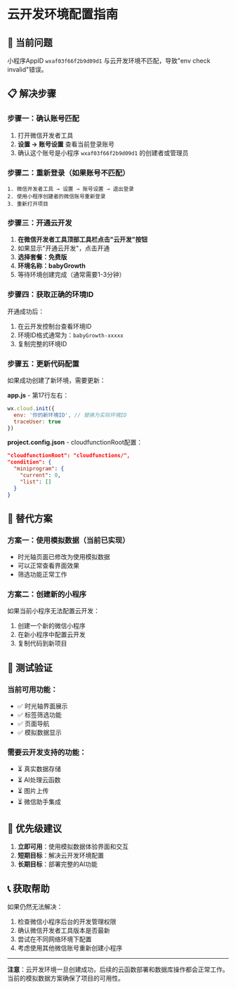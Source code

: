# 云开发环境配置指南

## 🚨 当前问题
小程序AppID `wxaf03f66f2b9d09d1` 与云开发环境不匹配，导致"env check invalid"错误。

## 📋 解决步骤

### 步骤一：确认账号匹配
1. 打开微信开发者工具
2. **设置 → 账号设置** 查看当前登录账号
3. 确认这个账号是小程序 `wxaf03f66f2b9d09d1` 的创建者或管理员

### 步骤二：重新登录（如果账号不匹配）
```
1. 微信开发者工具 → 设置 → 账号设置 → 退出登录
2. 使用小程序创建者的微信账号重新登录
3. 重新打开项目
```

### 步骤三：开通云开发
1. **在微信开发者工具顶部工具栏点击"云开发"按钮**
2. 如果显示"开通云开发"，点击开通
3. **选择套餐：免费版**
4. **环境名称：babyGrowth**
5. 等待环境创建完成（通常需要1-3分钟）

### 步骤四：获取正确的环境ID
开通成功后：
1. 在云开发控制台查看环境ID
2. 环境ID格式通常为：`babyGrowth-xxxxx`
3. 复制完整的环境ID

### 步骤五：更新代码配置
如果成功创建了新环境，需要更新：

**app.js** - 第17行左右：
```javascript
wx.cloud.init({
  env: '你的新环境ID', // 替换为实际环境ID
  traceUser: true
})
```

**project.config.json** - cloudfunctionRoot配置：
```json
"cloudfunctionRoot": "cloudfunctions/",
"condition": {
  "miniprogram": {
    "current": 0,
    "list": []
  }
}
```

## 🔧 替代方案

### 方案一：使用模拟数据（当前已实现）
- 时光轴页面已修改为使用模拟数据
- 可以正常查看界面效果
- 筛选功能正常工作

### 方案二：创建新的小程序
如果当前小程序无法配置云开发：
1. 创建一个新的微信小程序
2. 在新小程序中配置云开发
3. 复制代码到新项目

## 📱 测试验证

### 当前可用功能：
- ✅ 时光轴界面展示
- ✅ 标签筛选功能
- ✅ 页面导航
- ✅ 模拟数据显示

### 需要云开发支持的功能：
- ⏳ 真实数据存储
- ⏳ AI处理云函数
- ⏳ 图片上传
- ⏳ 微信助手集成

## 🎯 优先级建议

1. **立即可用**：使用模拟数据体验界面和交互
2. **短期目标**：解决云开发环境配置
3. **长期目标**：部署完整的AI功能

## 📞 获取帮助

如果仍然无法解决：
1. 检查微信小程序后台的开发管理权限
2. 确认微信开发者工具版本是否最新
3. 尝试在不同网络环境下配置
4. 考虑使用其他微信账号重新创建小程序

---

**注意**：云开发环境一旦创建成功，后续的云函数部署和数据库操作都会正常工作。当前的模拟数据方案确保了项目的可用性。 